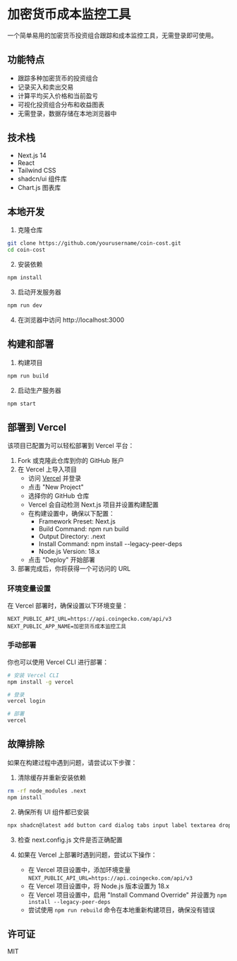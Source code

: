 # 加密货币成本监控工具

一个简单易用的加密货币投资组合跟踪和成本监控工具，无需登录即可使用。

## 功能特点

- 跟踪多种加密货币的投资组合
- 记录买入和卖出交易
- 计算平均买入价格和当前盈亏
- 可视化投资组合分布和收益图表
- 无需登录，数据存储在本地浏览器中

## 技术栈

- Next.js 14
- React
- Tailwind CSS
- shadcn/ui 组件库
- Chart.js 图表库

## 本地开发

1. 克隆仓库

```bash
git clone https://github.com/yourusername/coin-cost.git
cd coin-cost
```

2. 安装依赖

```bash
npm install
```

3. 启动开发服务器

```bash
npm run dev
```

4. 在浏览器中访问 http://localhost:3000

## 构建和部署

1. 构建项目

```bash
npm run build
```

2. 启动生产服务器

```bash
npm start
```

## 部署到 Vercel

该项目已配置为可以轻松部署到 Vercel 平台：

1. Fork 或克隆此仓库到你的 GitHub 账户
2. 在 Vercel 上导入项目
   - 访问 [Vercel](https://vercel.com) 并登录
   - 点击 "New Project"
   - 选择你的 GitHub 仓库
   - Vercel 会自动检测 Next.js 项目并设置构建配置
   - 在构建设置中，确保以下配置：
     - Framework Preset: Next.js
     - Build Command: npm run build
     - Output Directory: .next
     - Install Command: npm install --legacy-peer-deps
     - Node.js Version: 18.x
   - 点击 "Deploy" 开始部署
3. 部署完成后，你将获得一个可访问的 URL

### 环境变量设置

在 Vercel 部署时，确保设置以下环境变量：

```
NEXT_PUBLIC_API_URL=https://api.coingecko.com/api/v3
NEXT_PUBLIC_APP_NAME=加密货币成本监控工具
```

### 手动部署

你也可以使用 Vercel CLI 进行部署：

```bash
# 安装 Vercel CLI
npm install -g vercel

# 登录
vercel login

# 部署
vercel
```

## 故障排除

如果在构建过程中遇到问题，请尝试以下步骤：

1. 清除缓存并重新安装依赖

```bash
rm -rf node_modules .next
npm install
```

2. 确保所有 UI 组件都已安装

```bash
npx shadcn@latest add button card dialog tabs input label textarea dropdown-menu tooltip
```

3. 检查 next.config.js 文件是否正确配置

4. 如果在 Vercel 上部署时遇到问题，尝试以下操作：
   - 在 Vercel 项目设置中，添加环境变量 `NEXT_PUBLIC_API_URL=https://api.coingecko.com/api/v3`
   - 在 Vercel 项目设置中，将 Node.js 版本设置为 18.x
   - 在 Vercel 项目设置中，启用 "Install Command Override" 并设置为 `npm install --legacy-peer-deps`
   - 尝试使用 `npm run rebuild` 命令在本地重新构建项目，确保没有错误

## 许可证

MIT
